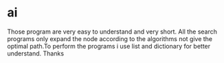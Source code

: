 # ai
Those program are very easy to understand and very short.
All the search programs only expand the node according to the algorithms not give the optimal path.To perform the programs i use list and
dictionary for better understand.
Thanks
